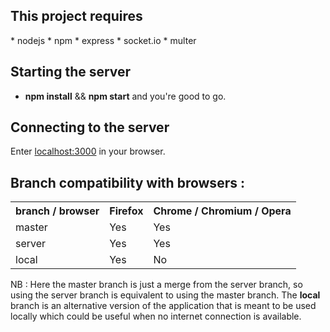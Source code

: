 <h2>This project requires </h2>
* nodejs
* npm
	* express
	* socket.io
	* multer

<h2>Starting the server</h2>

* <strong>npm install</strong> && <strong>npm start</strong> and you're good to go.

<h2>Connecting to the server</h2>

Enter <a href="localhost:3000">localhost:3000</a> in your browser.

<h2>Branch compatibility with browsers :</h2>

<table>
	<tr>
		<th><strong>branch / browser</strong></th>
		<th><strong>Firefox</strong></th>
		<th><strong>Chrome / Chromium / Opera</strong></th>
	</tr>
	<tr>
		<td>master</td>
		<td>Yes</td>
		<td>Yes</td>
	</tr>
	<tr>
		<td>server</td>
		<td>Yes</td>
		<td>Yes</td>
	</tr>
	<tr>
		<td>local</td>
		<td>Yes</td>
		<td>No</td>
	</tr>
</table>


NB : Here the master branch is just a merge from the server branch, so using the server branch is equivalent to using the master branch.
The <strong>local</strong> branch is an alternative version of the application that is meant to be used locally which could be useful when no internet connection is available.

